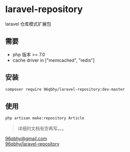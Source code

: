 # laravel-repository
laravel 仓库模式扩展包

## 需要
* php 版本 >= 7.0
* cache driver in ["memcached", "redis"]

## 安装
```bash
composer require 96qbhy/laravel-repository:dev-master
```

## 使用
```bash
php artisan make:repository Article
```

> 详细的文档有空再写。。。

96qbhy@gmail.com  
[96qbhy/laravel-repository](https://github.com/96qbhy/laravel-repository)